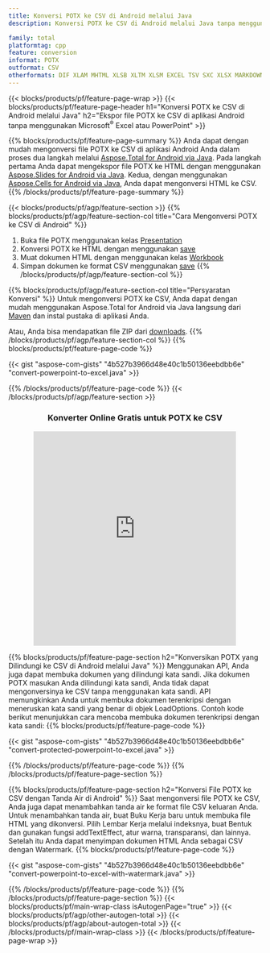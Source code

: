 ```yaml
---
title: Konversi POTX ke CSV di Android melalui Java
description: Konversi POTX ke CSV di Android melalui Java tanpa menggunakan Microsoft Excel atau PowerPoint

family: total
platformtag: cpp
feature: conversion
informat: POTX
outformat: CSV
otherformats: DIF XLAM MHTML XLSB XLTM XLSM EXCEL TSV SXC XLSX MARKDOWN ODS XLTX XLS XLT FODS DOC DOCX DOCM DOT DOTM DOTX ODT OTT RTF WORD WORDML TEXT FLATOPX
---
```

{{< blocks/products/pf/feature-page-wrap >}}
{{< blocks/products/pf/feature-page-header h1="Konversi POTX ke CSV di Android melalui Java" h2="Ekspor file POTX ke CSV di aplikasi Android tanpa menggunakan Microsoft<sup>&reg;</sup> Excel atau PowerPoint" >}}

{{% blocks/products/pf/feature-page-summary %}}
Anda dapat dengan mudah mengonversi file POTX ke CSV di aplikasi Android Anda dalam proses dua langkah melalui [Aspose.Total for Android via Java](https://products.aspose.com/total/android-java/). Pada langkah pertama Anda dapat mengekspor file POTX ke HTML dengan menggunakan [Aspose.Slides for Android via Java](https://products.aspose.com/slides/android-java/). Kedua, dengan menggunakan [Aspose.Cells for Android via Java](https://products.aspose.com/cells/android-java/), Anda dapat mengonversi HTML ke CSV. 
{{% /blocks/products/pf/feature-page-summary  %}}

{{< blocks/products/pf/agp/feature-section >}}
{{% blocks/products/pf/agp/feature-section-col title="Cara Mengonversi POTX ke CSV di Android" %}}
1. Buka file POTX menggunakan kelas [Presentation](https://reference.aspose.com/slides/java/com.aspose.slides/Presentation)
2. Konversi POTX ke HTML dengan menggunakan [save](https://reference.aspose.com/slides/java/com.aspose.slides/Presentation#save-java.lang.String-int-com.aspose.slides.MetodeISaveOptions-)
3. Muat dokumen HTML dengan menggunakan kelas [Workbook](https://reference.aspose.com/cells/java/com.aspose.cells/Workbook)
4. Simpan dokumen ke format CSV menggunakan [save](https://reference.aspose.com/cells/java/com.aspose.cells/)
{{% /blocks/products/pf/agp/feature-section-col %}}

{{% blocks/products/pf/agp/feature-section-col title="Persyaratan Konversi" %}}
Untuk mengonversi POTX ke CSV, Anda dapat dengan mudah menggunakan Aspose.Total for Android via Java langsung dari [Maven](https://releases.aspose.com/total/java/) dan instal pustaka di aplikasi Anda.

Atau, Anda bisa mendapatkan file ZIP dari [downloads](https://releases.aspose.com/total/androidjava).
{{% /blocks/products/pf/agp/feature-section-col %}}
{{% blocks/products/pf/feature-page-code %}}

{{< gist "aspose-com-gists" "4b527b3966d48e40c1b50136eebdbb6e" "convert-powerpoint-to-excel.java" >}}



{{% /blocks/products/pf/feature-page-code %}}
{{< /blocks/products/pf/agp/feature-section >}}

<div class="container-fluid agp-content bg-white aboutfile box-1 vh100 section nopbtm">
<div class=container>
<div class=row>
<div class="demobox tc col-md-12 padding-0" align="center">

<h3>Konverter Online Gratis untuk POTX ke CSV</h3>

<iframe style="border: none; height: 426px;" scrolling="no" src="https://total-conversion-app-65z5r2lp.qa.k8s.dynabic.com/?to=csv&from=potx" id="child-iframe" width="80%"></iframe>

</div></div>
</div></div>

{{% blocks/products/pf/feature-page-section  h2="Konversikan POTX yang Dilindungi ke CSV di Android melalui Java" %}}
Menggunakan API, Anda juga dapat membuka dokumen yang dilindungi kata sandi. Jika dokumen POTX masukan Anda dilindungi kata sandi, Anda tidak dapat mengonversinya ke CSV tanpa menggunakan kata sandi. API memungkinkan Anda untuk membuka dokumen terenkripsi dengan meneruskan kata sandi yang benar di objek LoadOptions. Contoh kode berikut menunjukkan cara mencoba membuka dokumen terenkripsi dengan kata sandi:
{{% blocks/products/pf/feature-page-code %}}

{{< gist "aspose-com-gists" "4b527b3966d48e40c1b50136eebdbb6e" "convert-protected-powerpoint-to-excel.java" >}}

{{% /blocks/products/pf/feature-page-code  %}}
{{% /blocks/products/pf/feature-page-section %}}

{{% blocks/products/pf/feature-page-section  h2="Konversi File POTX ke CSV dengan Tanda Air di Android" %}}
Saat mengonversi file POTX ke CSV, Anda juga dapat menambahkan tanda air ke format file CSV keluaran Anda. Untuk menambahkan tanda air, buat Buku Kerja baru untuk membuka file HTML yang dikonversi. Pilih Lembar Kerja melalui indeksnya, buat Bentuk dan gunakan fungsi addTextEffect, atur warna, transparansi, dan lainnya. Setelah itu Anda dapat menyimpan dokumen HTML Anda sebagai CSV dengan Watermark.
{{% blocks/products/pf/feature-page-code %}}

{{< gist "aspose-com-gists" "4b527b3966d48e40c1b50136eebdbb6e" "convert-powerpoint-to-excel-with-watermark.java" >}}

{{% /blocks/products/pf/feature-page-code  %}}
{{% /blocks/products/pf/feature-page-section %}}
{{< blocks/products/pf/main-wrap-class isAutogenPage="true" >}}
{{< blocks/products/pf/agp/other-autogen-total >}}
{{< blocks/products/pf/agp/about-autogen-total >}}
{{< /blocks/products/pf/main-wrap-class >}}
{{< /blocks/products/pf/feature-page-wrap >}}